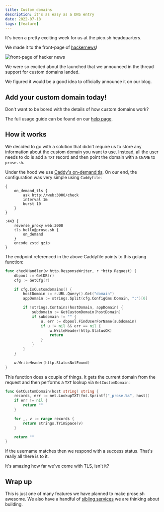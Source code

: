 ```yaml
---
title: Custom domains
description: it's as easy as a DNS entry
date: 2022-07-18
tags: [feature]
---
```


It's been a pretty exciting week for us at the pico.sh headquarters.

We made it to the front-page of
[hackernews](https://news.ycombinator.com/item?id=32128013)!

![front-page of hacker news](https://pbs.twimg.com/media/FX9masGXoAAbbuA?format=jpg&name=small "front-page of hackernews")

We were so excited about the launched that we announced in the thread support
for custom domains landed.

We figured it would be a good idea to officially announce it on our blog.

## Add your custom domain today!

Don't want to be bored with the details of how custom domains work?

The full usage guide can be found on our
[help page](https://prose.sh/help#custom-domain).

## How it works

We decided to go with a solution that didn't require us to store any information
about the custom domain you want to use. Instead, all the user needs to do is
add a `TXT` record and then point the domain with a `CNAME` to `prose.sh`.

Under the hood we use
[Caddy's on-demand tls](https://caddyserver.com/docs/automatic-https#on-demand-tls).
On our end, the configuration was very simple using `Caddyfile`:

```
{
	on_demand_tls {
		ask http://web:3000/check
		interval 1m
		burst 10
	}
}

:443 {
	reverse_proxy web:3000
	tls hello@prose.sh {
		on_demand
	}
	encode zstd gzip
}
```

The endpoint referenced in the above Caddyfile points to this golang function:

```go
func checkHandler(w http.ResponseWriter, r *http.Request) {
	dbpool := GetDB(r)
	cfg := GetCfg(r)

	if cfg.IsCustomdomains() {
		hostDomain := r.URL.Query().Get("domain")
		appDomain := strings.Split(cfg.ConfigCms.Domain, ":")[0]

		if !strings.Contains(hostDomain, appDomain) {
			subdomain := GetCustomDomain(hostDomain)
			if subdomain != "" {
				u, err := dbpool.FindUserForName(subdomain)
				if u != nil && err == nil {
					w.WriteHeader(http.StatusOK)
					return
				}
			}
		}
	}

	w.WriteHeader(http.StatusNotFound)
}
```

This function does a couple of things. It gets the current domain from the
request and then performs a `TXT` lookup via `GetCustomDomain`:

```go
func GetCustomDomain(host string) string {
	records, err := net.LookupTXT(fmt.Sprintf("_prose.%s", host))
	if err != nil {
		return ""
	}

	for _, v := range records {
		return strings.TrimSpace(v)
	}

	return ""
}
```

If the username matches then we respond with a success status. That's really all
there is to it.

It's amazing how far we've come with TLS, isn't it?

## Wrap up

This is just one of many features we have planned to make prose.sh awesome. We
also have a handful of
[sibling services](https://todo.sr.ht/~erock/pico.sh?search=status%3Aopen%20label%3A%22service%22)
we are thinking about building.
